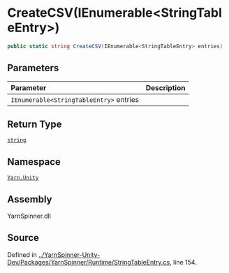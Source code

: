 # CreateCSV\(IEnumerable&lt;StringTableEntry&gt;\)

```csharp
public static string CreateCSV(IEnumerable<StringTableEntry> entries)
```

## Parameters

| Parameter | Description |
| :--- | :--- |
| `IEnumerable<StringTableEntry>` entries |  |

## Return Type

[`string`](https://docs.microsoft.com/dotnet/api/System.String)

## Namespace

[`Yarn.Unity`](../)

## Assembly

YarnSpinner.dll

## Source

Defined in [../YarnSpinner-Unity-Dev/Packages/YarnSpinner/Runtime/StringTableEntry.cs](https://github.com/YarnSpinnerTool/YarnSpinner-Unity//blob/develop/Runtime/StringTableEntry.cs#L154), line 154.

